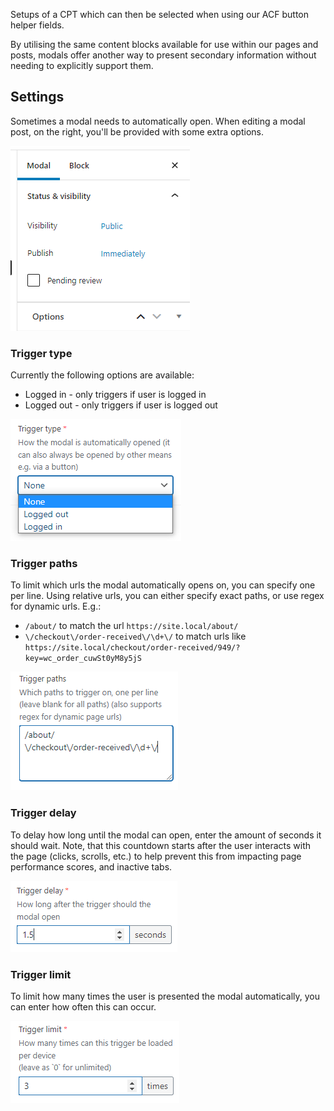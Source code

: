 Setups of a CPT which can then be selected when using our ACF button helper fields.

By utilising the same content blocks available for use within our pages and posts, modals offer another way to present secondary information without needing to explicitly support them.

## Settings
Sometimes a modal needs to automatically open. When editing a modal post, on the right, you'll be provided with some extra options.

![Modal settings](uploads/c0de4746c7a76f548b7fbb81d535bd14/image.png)

### Trigger type
Currently the following options are available:
- Logged in - only triggers if user is logged in
- Logged out - only triggers if user is logged out

![Trigger type setting](uploads/ca45fcb7935b4a2913095c2e855fa63f/image.png)

### Trigger paths
To limit which urls the modal automatically opens on, you can specify one per line. Using relative urls, you can either specify exact paths, or use regex for dynamic urls. E.g.:
- `/about/` to match the url `https://site.local/about/` 
- `\/checkout\/order-received\/\d+\/` to match urls like `https://site.local/checkout/order-received/949/?key=wc_order_cuwSt0yM8y5jS`

![Trigger path setting](uploads/8789e4d7e76868b4964249817e482a29/image.png)

### Trigger delay
To delay how long until the modal can open, enter the amount of seconds it should wait. Note, that this countdown starts after the user interacts with the page (clicks, scrolls, etc.) to help prevent this from impacting page performance scores, and inactive tabs.

![Trigger delay setting](uploads/771d9dc8d66b4b13c94c85acd8a68cbc/image.png)

### Trigger limit
To limit how many times the user is presented the modal automatically, you can enter how often this can occur.

![Trigger limit setting](uploads/03b9e1c1bd5a1de28c83855d9f4c8544/image.png)
